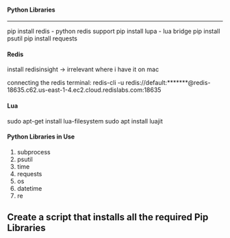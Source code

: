 #### Python Libraries
****
pip install redis - python redis support
pip install lupa - lua bridge
pip install psutil
pip install requests

#### Redis
install redisinsight -> irrelevant where i have it on mac

connecting the redis terminal:
redis-cli -u redis://default:*******@redis-18635.c62.us-east-1-4.ec2.cloud.redislabs.com:18635


#### Lua
sudo apt-get install lua-filesystem
sudo apt install luajit


#### Python Libraries in Use
1. subprocess
2. psutil
3. time
4. requests
5. os
6. datetime
7. re


## Create a script that installs all the required Pip Libraries
